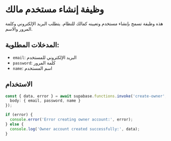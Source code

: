 
# وظيفة إنشاء مستخدم مالك

هذه وظيفة تسمح بإنشاء مستخدم وتعيينه كمالك للنظام. يتطلب البريد الإلكتروني وكلمة المرور والاسم. 

## المدخلات المطلوبة:
- `email`: البريد الإلكتروني للمستخدم
- `password`: كلمة المرور
- `name`: اسم المستخدم

## الاستخدام
```ts
const { data, error } = await supabase.functions.invoke('create-owner', {
  body: { email, password, name }
});

if (error) {
  console.error('Error creating owner account:', error);
} else {
  console.log('Owner account created successfully:', data);
}
```
